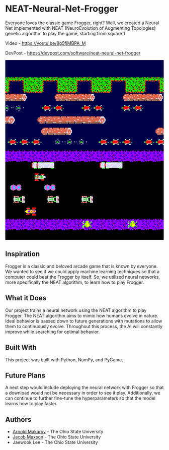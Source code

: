 # NEAT-Neural-Net-Frogger
Everyone loves the classic game Frogger, right? Well, we created a Neural Net implemented with NEAT (NeuroEvolution of Augmenting Topologies) genetic algorithm to play the game, starting from square 1

Video - https://youtu.be/8g5fjMBPA_M

DevPost - https://devpost.com/software/neat-neural-net-frogger

![Image of Frogger](FroggerThumbnail.PNG)

## Inspiration
Frogger is a classic and beloved arcade game that is known by everyone. We wanted to see if we could apply machine learning techniques so that a computer could beat the Frogger by itself. So, we utilized neural networks, more specifically the NEAT algorithm, to learn how to play Frogger.

## What it Does
Our project trains a neural network using the NEAT algorithm to play Frogger. The NEAT algorithm aims to mimic how humans evolve in nature. Ideal behavior is passed down to future generations with mutations to allow them to continuously evolve. Throughout this process, the AI will constantly improve while searching for optimal behavior.

## Built With
This project was built with Python, NumPy, and PyGame.

## Future Plans
A next step would include deploying the neural network with Frogger so that a download would not be necessary in order to see it play. Additionally, we can continue to further fine-tune the hyperparameters so that the model learns how to play faster.

## Authors
* [Arnold Makarov](https://www.linkedin.com/in/arnoldmakarov/) - The Ohio State University
* [Jacob Maxson](https://www.linkedin.com/in/jacob-maxson-63869018a/) - The Ohio State University
* Jaewook Lee - The Ohio State University
